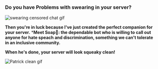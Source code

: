 ### Do you have Problems with swearing in your server?

![swearing censored chat gif](https://media3.giphy.com/media/v1.Y2lkPTc5MGI3NjExdXRpenVxbG9qZGllZWtxYWY4bG8zanBsZ3JtNWdkejN2ODI1M2NlcCZlcD12MV9pbnRlcm5hbF9naWZfYnlfaWQmY3Q9cw/o5WCiRTinBST6finaV/giphy.webp)

**Then you're in luck because I've just created the perfect companion for your server.**
***Meet Soap🧼: the dependable bot who is willing to call out anyone for hate speach and discrimination, something we can't tolerate in an inclusive community.**

**When he's done, your server will look squeaky clean!**

![Patrick clean gif](https://media4.giphy.com/media/v1.Y2lkPTc5MGI3NjExbWR4dzB1ZjFnZWx1bHA1MWRsazJ1MmRkdWoxczRycHAxc2tvMjBrbSZlcD12MV9pbnRlcm5hbF9naWZfYnlfaWQmY3Q9Zw/3ogwFGizf7RoJ9eHm0/giphy.webp)
